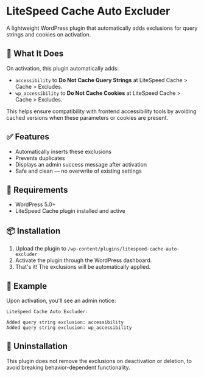 # LiteSpeed Cache Auto Excluder
A lightweight WordPress plugin that automatically adds exclusions for query strings and cookies on activation.

## 🔧 What It Does

On activation, this plugin automatically adds:

- `accessibility` to **Do Not Cache Query Strings** at LiteSpeed Cache > Cache > Excludes.
- `wp_accessibility` to **Do Not Cache Cookies** at LiteSpeed Cache > Cache > Excludes.

This helps ensure compatibility with frontend accessibility tools by avoiding cached versions when these parameters or cookies are present.

## ✅ Features

- Automatically inserts these exclusions
- Prevents duplicates
- Displays an admin success message after activation
- Safe and clean — no overwrite of existing settings

## 🧩 Requirements

- WordPress 5.0+
- LiteSpeed Cache plugin installed and active

## 📦 Installation

1. Upload the plugin to `/wp-content/plugins/litespeed-cache-auto-excluder`
2. Activate the plugin through the WordPress dashboard.
3. That's it! The exclusions will be automatically applied.

## 🧪 Example

Upon activation, you'll see an admin notice:

```
LiteSpeed Cache Auto Excluder:

Added query string exclusion: accessibility
Added query string exclusion: wp_accessibility
```

## 🧼 Uninstallation

This plugin does not remove the exclusions on deactivation or deletion, to avoid breaking behavior-dependent functionality.

